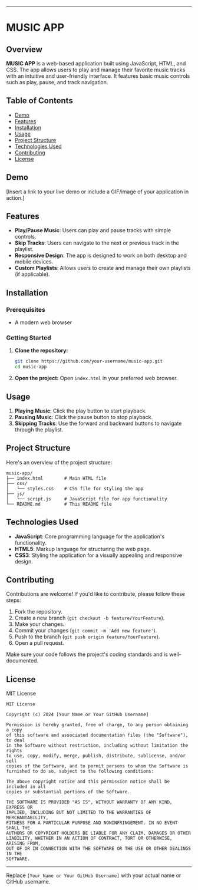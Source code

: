 
---

# MUSIC APP

## Overview

**MUSIC APP** is a web-based application built using JavaScript, HTML, and CSS. The app allows users to play and manage their favorite music tracks with an intuitive and user-friendly interface. It features basic music controls such as play, pause, and track navigation.

## Table of Contents

- [Demo](#demo)
- [Features](#features)
- [Installation](#installation)
- [Usage](#usage)
- [Project Structure](#project-structure)
- [Technologies Used](#technologies-used)
- [Contributing](#contributing)
- [License](#license)

## Demo

[Insert a link to your live demo or include a GIF/image of your application in action.]

## Features

- **Play/Pause Music**: Users can play and pause tracks with simple controls.
- **Skip Tracks**: Users can navigate to the next or previous track in the playlist.
- **Responsive Design**: The app is designed to work on both desktop and mobile devices.
- **Custom Playlists**: Allows users to create and manage their own playlists (if applicable).

## Installation

### Prerequisites

- A modern web browser

### Getting Started

1. **Clone the repository:**
   ```bash
   git clone https://github.com/your-username/music-app.git
   cd music-app
   ```

2. **Open the project:**
   Open `index.html` in your preferred web browser.

## Usage

1. **Playing Music**: Click the play button to start playback.
2. **Pausing Music**: Click the pause button to stop playback.
3. **Skipping Tracks**: Use the forward and backward buttons to navigate through the playlist.

## Project Structure

Here's an overview of the project structure:

```
music-app/
├── index.html        # Main HTML file
├── css/
│   └── styles.css    # CSS file for styling the app
├── js/
│   └── script.js     # JavaScript file for app functionality
└── README.md         # This README file
```

## Technologies Used

- **JavaScript**: Core programming language for the application's functionality.
- **HTML5**: Markup language for structuring the web page.
- **CSS3**: Styling the application for a visually appealing and responsive design.

## Contributing

Contributions are welcome! If you'd like to contribute, please follow these steps:

1. Fork the repository.
2. Create a new branch (`git checkout -b feature/YourFeature`).
3. Make your changes.
4. Commit your changes (`git commit -m 'Add new feature'`).
5. Push to the branch (`git push origin feature/YourFeature`).
6. Open a pull request.

Make sure your code follows the project's coding standards and is well-documented.

## License

MIT License

```
MIT License

Copyright (c) 2024 [Your Name or Your GitHub Username]

Permission is hereby granted, free of charge, to any person obtaining a copy
of this software and associated documentation files (the "Software"), to deal
in the Software without restriction, including without limitation the rights
to use, copy, modify, merge, publish, distribute, sublicense, and/or sell
copies of the Software, and to permit persons to whom the Software is
furnished to do so, subject to the following conditions:

The above copyright notice and this permission notice shall be included in all
copies or substantial portions of the Software.

THE SOFTWARE IS PROVIDED "AS IS", WITHOUT WARRANTY OF ANY KIND, EXPRESS OR
IMPLIED, INCLUDING BUT NOT LIMITED TO THE WARRANTIES OF MERCHANTABILITY,
FITNESS FOR A PARTICULAR PURPOSE AND NONINFRINGEMENT. IN NO EVENT SHALL THE
AUTHORS OR COPYRIGHT HOLDERS BE LIABLE FOR ANY CLAIM, DAMAGES OR OTHER
LIABILITY, WHETHER IN AN ACTION OF CONTRACT, TORT OR OTHERWISE, ARISING FROM,
OUT OF OR IN CONNECTION WITH THE SOFTWARE OR THE USE OR OTHER DEALINGS IN THE
SOFTWARE.
```

---

Replace `[Your Name or Your GitHub Username]` with your actual name or GitHub username.

